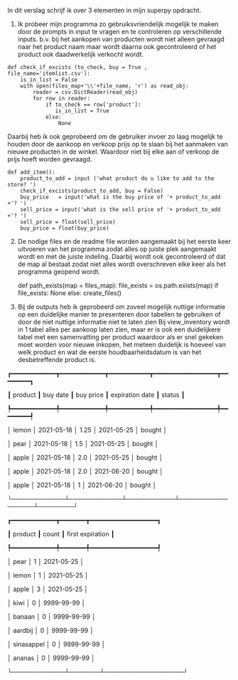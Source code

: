 In dit verslag schrijf ik over 3 elementen in mijn superpy opdracht.
1.	 Ik probeer mijn programma zo gebruiksvriendelijk mogelijk te maken door de prompts in input te vragen en te controleren op verschillende inputs.
b.v. bij het aankopen van producten wordt niet alleen gevraagd naar het product naam maar wordt daarna ook gecontroleerd of het product ook daadwerkelijk verkocht wordt.

    def check_if_excists (to_check, buy = True , file_name='itemlist.csv'):
        is_in_list = False
        with open(files_map+'\\'+file_name, 'r') as read_obj:
            reader = csv.DictReader(read_obj)  
            for row in reader:
                if to_check == row['product']:
                   is_in_list = True 
                else:
                    None
  	
Daarbij heb ik ook geprobeerd om de gebruiker invoer zo laag mogelijk te houden door de aankoop en verkoop prijs op te slaan bij het aanmaken van nieuwe producten in de winkel.
Waardoor niet bij elke aan of verkoop de prijs hoeft worden gevraagd.
    
    def add_item():
        product_to_add = input ('what product do u like to add to the store? ')
        check_if_excists(product_to_add, buy = False)
        buy_price   = input('what is the buy price of '+ product_to_add +'? ')
        sell_price = input('what is the sell price of '+ product_to_add +'? ')
        sell_price = float(sell_price)
        buy_price = float(buy_price)



2.	De nodige files en de readme file worden aangemaakt bij het eerste keer uitvoeren van het programma zodat alles op juiste plek aangemaakt wordt en met de juiste indeling.
Daarbij wordt ook gecontroleerd of dat de map al bestaat zodat niet alles wordt overschreven elke keer als het programma geopend wordt.

    def path_exists(map = files_map):
        file_exists = os.path.exists(map)
        if file_exists:
            None
        else:
            create_files()


3. Bij de outputs heb ik geprobeerd om zoveel mogelijk nuttige informatie op een duidelijke manier te presenteren  door  tabellen te gebruiken of door de niet nuttige informatie niet te laten zien 
Bij view_inventory wordt in 1 tabel alles per aankoop laten zien, maar er is ook een duidelijkere tabel met een samenvatting per product waardoor als er snel gekeken moet worden voor nieuwe inkopen, het meteen duidelijk is hoeveel van welk product en wat de eerste houdbaarheidsdatum is van het desbetreffende product is.
 
┏━━━━━━━━━━━━┳━━━━━━━━━━━━┳━━━━━━━━━━━┳━━━━━━━━━━━━━━━━━┳━━━━━━━━┓

┃ product    ┃ buy date   ┃ buy price ┃ expiration date ┃ status ┃

┡━━━━━━━━━━━━╇━━━━━━━━━━━━╇━━━━━━━━━━━╇━━━━━━━━━━━━━━━━━╇━━━━━━━━┩

│ lemon      │ 2021-05-18 │   1.25    │   2021-05-25    │ bought │

│ pear       │ 2021-05-18 │    1.5    │   2021-05-25    │ bought │

│ apple      │ 2021-05-18 │    2.0    │   2021-05-25    │ bought │

│ apple      │ 2021-05-18 │    2.0    │   2021-06-20    │ bought │

│ apple      │ 2021-05-18 │     1     │   2021-06-20    │ bought │

└────────────┴────────────┴───────────┴─────────────────┴────────┘

┏━━━━━━━━━━━━┳━━━━━━━┳━━━━━━━━━━━━━━━━━━┓

┃ product    ┃ count ┃ first expiration ┃

┡━━━━━━━━━━━━╇━━━━━━━╇━━━━━━━━━━━━━━━━━━┩

│ pear       │ 1     │    2021-05-25    │

│ lemon      │ 1     │    2021-05-25    │

│ apple      │ 3     │    2021-05-25    │

│ kiwi       │ 0     │    9999-99-99    │

│ banaan     │ 0     │    9999-99-99    │

│ aardbij    │ 0     │    9999-99-99    │

│ sinasappel │ 0     │    9999-99-99    │

│ ananas     │ 0     │    9999-99-99    │

└────────────┴───────┴──────────────────┘
